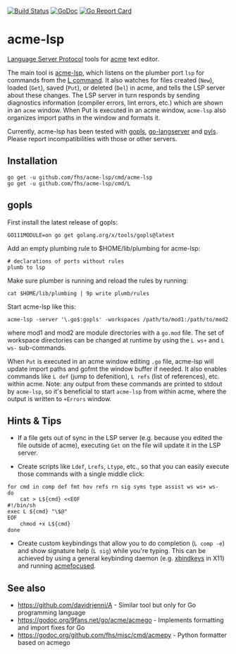 [![Build Status](https://travis-ci.com/fhs/acme-lsp.svg?branch=master)](https://travis-ci.com/fhs/acme-lsp)
[![GoDoc](https://godoc.org/github.com/fhs/acme-lsp/cmd/acme-lsp?status.svg)](https://godoc.org/github.com/fhs/acme-lsp/cmd/acme-lsp)
[![Go Report Card](https://goreportcard.com/badge/github.com/fhs/acme-lsp)](https://goreportcard.com/report/github.com/fhs/acme-lsp)

# acme-lsp

[Language Server Protocol](https://langserver.org/) tools for [acme](https://en.wikipedia.org/wiki/Acme_(text_editor)) text editor.

The main tool is
[acme-lsp](https://godoc.org/github.com/fhs/acme-lsp/cmd/acme-lsp),
which listens on the plumber port `lsp` for commands from the [L
command](https://godoc.org/github.com/fhs/acme-lsp/cmd/L).
It also watches for files created (`New`), loaded (`Get`), saved
(`Put`), or deleted (`Del`) in acme, and tells the LSP server about
these changes. The LSP server in turn responds by sending diagnostics
information (compiler errors, lint errors, etc.) which are shown in an
`acme` window.  When Put is executed in an acme window, `acme-lsp`
also organizes import paths in the window and formats it.

Currently, acme-lsp has been tested with
[gopls](https://godoc.org/golang.org/x/tools/cmd/gopls),
[go-langserver](https://github.com/sourcegraph/go-langserver) and
[pyls](https://github.com/palantir/python-language-server). Please report
incompatibilities with those or other servers.

## Installation

	go get -u github.com/fhs/acme-lsp/cmd/acme-lsp
	go get -u github.com/fhs/acme-lsp/cmd/L

## gopls

First install the latest release of gopls:

	GO111MODULE=on go get golang.org/x/tools/gopls@latest

Add an empty plumbing rule to $HOME/lib/plumbing for acme-lsp:

	# declarations of ports without rules
	plumb to lsp

Make sure plumber is running and reload the rules by running:

	cat $HOME/lib/plumbing | 9p write plumb/rules

Start acme-lsp like this:

	acme-lsp -server '\.go$:gopls' -workspaces /path/to/mod1:/path/to/mod2

where mod1 and mod2 are module directories with a `go.mod` file.
The set of workspace directories can be changed at runtime
by using the `L ws+` and `L ws-` sub-commands.

When `Put` is executed in an acme window editing `.go` file, acme-lsp
will update import paths and gofmt the window buffer if needed.  It also
enables commands like `L def` (jump to defenition), `L refs` (list of
references), etc. within acme. Note: any output from these commands are
printed to stdout by `acme-lsp`, so it's beneficial to start `acme-lsp` from
within acme, where the output is written to `+Errors` window.

## Hints & Tips

* If a file gets out of sync in the LSP server (e.g. because you edited
the file outside of acme), executing `Get` on the file will update it
in the LSP server.

* Create scripts like `Ldef`, `Lrefs`, `Ltype`, etc., so that you can
easily execute those commands with a single middle click:
```
for cmd in comp def fmt hov refs rn sig syms type assist ws ws+ ws-
do
	cat > L${cmd} <<EOF
#!/bin/sh
exec L ${cmd} "\$@"
EOF
	chmod +x L${cmd}
done
```

* Create custom keybindings that allow you to do completion
(`L comp -e`) and show signature help (`L sig`) while you're
typing. This can be achieved by using a general keybinding daemon
(e.g. [xbindkeys](http://www.nongnu.org/xbindkeys/xbindkeys.html)
in X11) and running
[acmefocused](https://godoc.org/github.com/fhs/acme-lsp/cmd/acmefocused).

## See also

* https://github.com/davidrjenni/A - Similar tool but only for Go programming language
* https://godoc.org/9fans.net/go/acme/acmego - Implements formatting and import fixes for Go
* https://godoc.org/github.com/fhs/misc/cmd/acmepy - Python formatter based on acmego
